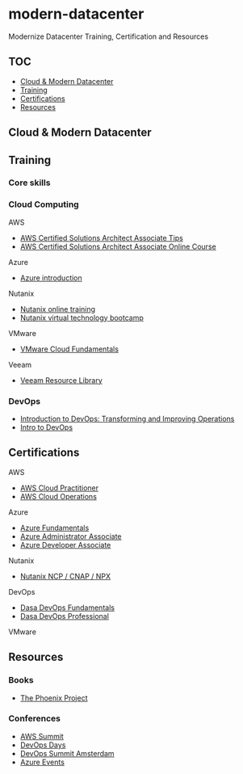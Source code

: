 # modern-datacenter

Modernize Datacenter Training, Certification and Resources

## TOC
* [Cloud & Modern Datacenter](#Cloud&ModernDatacenter)
* [Training](#training)
* [Certifications](#certifications)
* [Resources](#resources)

## Cloud & Modern Datacenter


## Training


### Core skills

### Cloud Computing

AWS

* [AWS Certified Solutions Architect Associate Tips](https://github.com/pietheinstrengholt/aws-certified-solutions-architect-associate-exam-tips)
* [AWS Certified Solutions Architect Associate Online Course](https://www.udemy.com/aws-certified-solutions-architect-associate/)

Azure

* [Azure introduction](https://docs.microsoft.com/nl-nl/learn/azure/)


Nutanix

* [Nutanix online training](https://www.nutanix.com/support-services/training-certification/online-training/)
* [Nutanix virtual technology bootcamp](https://www.nutanix.com/bootcamp/virtual/)

VMware

* [VMware Cloud Fundamentals](https://mylearn.vmware.com/mgrReg/courses.cfm?ui=www_edu&a=one&id_subject=78498&src=so_5a314d05e49f5&cid=70134000001SkJn)

Veeam

* [Veeam Resource Library](https://www.veeam.com/resource-library.html?search=&sortByRelevance=1&language[]=en&tags[product][]=)

### DevOps

* [Introduction to DevOps: Transforming and Improving Operations](https://www.linuxfoundation.org/blog/2017/01/how-to-make-the-most-of-the-free-intro-to-devops-course-on-edx/)
* [Intro to DevOps](https://eu.udacity.com/course/intro-to-devops--ud611)

## Certifications

AWS

* [AWS Cloud Practitioner](https://aws.amazon.com/training/path-cloudpractitioner/?tccta=icon)
* [AWS Cloud Operations](https://aws.amazon.com/training/path-cloudpractitioner/?tccta=icon)

Azure

* [Azure Fundamentals](https://www.microsoft.com/en-us/learning/azure-fundamentals.aspx)
* [Azure Administrator Associate](https://www.microsoft.com/en-us/learning/azure-administrator.aspx)
* [Azure Developer Associate](https://www.microsoft.com/en-us/learning/azure-developer.aspx)

Nutanix

* [Nutanix NCP / CNAP / NPX](https://www.nutanix.com/support-services/training-certification/certifications/)

DevOps

* [Dasa DevOps Fundamentals](https://www.devopsagileskills.org/certifications/dasa-devops-fundamentals/)
* [Dasa DevOps Professional](https://www.devopsagileskills.org/certifications/dasa-devops-professional-enable-and-scale/)

VMware

## Resources

### Books
* [The Phoenix Project](https://www.amazon.com/Phoenix-Project-DevOps-Helping-Business/dp/0988262592)


### Conferences

* [AWS Summit](https://aws.amazon.com/summits/benelux/)
* [DevOps Days](https://www.devopsdays.org/events/2019-amsterdam/welcome/)
* [DevOps Summit Amsterdam](https://www.devopssummitamsterdam.com/)
* [Azure Events](https://azure.microsoft.com/en-us/community/events/)
